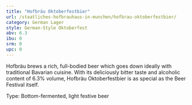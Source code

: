 ```yaml
---
title: "Hofbräu Oktoberfestbier"
url: /staatliches-hofbrauhaus-in-munchen/hofbrau-oktoberfestbier/
category: German Lager
style: German-Style Oktoberfest
abv: 6.3
ibu: 0
srm: 0
upc: 0
---
```

Hofbräu brews a rich, full-bodied beer which goes down ideally with traditional Bavarian cuisine. With its deliciously bitter taste and alcoholic content of 6.3% volume, Hofbräu Oktoberfestbier is as special as the Beer Festival itself.

Type: Bottom-fermented, light festive beer
